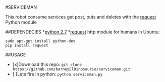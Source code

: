 #SERVICEMAN

This robot consume services get post, puts and deletes with the [request](http://docs.python-requests.org/en/master/user/quickstart/) Python module

##DEPENDECIES
*[python 2.7](https://www.python.org/downloads/)
*[request](http://docs.python-requests.org/en/master/) http module for humans
in Ubuntu:

```
sudo apt-get install python-dev
pip install request
```


##USAGE

- [x]Download this repo: `git clone https://github.com/barneyElDinosaurio/serviceman.git`
- [ ]Lets fire in python: `python serviceman.py`
